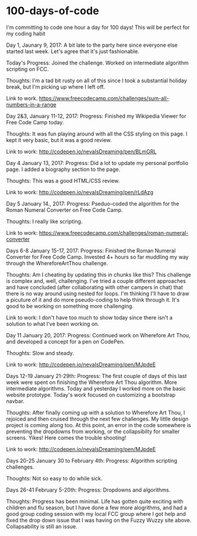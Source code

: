 # 100-days-of-code
I'm committing to code one hour a day for 100 days! This will be perfect for my coding habit 

Day 1, Jaunary 9, 2017:
A bit late to the party here since everyone else started last week. Let's agree that it's just fashionable.

Today's Progress: Joined the challenge. Worked on intermediate algorithm scripting on FCC. 

Thoughts: I'm a tad bit rusty on all of this since I took a substantial holiday break, but I'm picking up where I left off. 


Link to work. https://www.freecodecamp.com/challenges/sum-all-numbers-in-a-range

Day 2&3, January 11-12, 2017:
Progress: Finished my Wikipedia Viewer for Free Code Camp today. 

Thoughts: It was fun playing around with all the CSS styling on this page. I kept it very basic, but it was a good review.

Link to work: http://codepen.io/nevaIsDreaming/pen/BLmGRL

Day 4 January 13, 2017:
Progress: Did a lot to update my personal portfolio page. I added a biography section to the page.

Thoughts: This was a good HTML/CSS review.

Link to work: http://codepen.io/nevaIsDreaming/pen/rLdAzg

Day 5 January 14., 2017:
Progress: Pseduo-coded the algorithm for the Roman Numeral Converter on Free Code Camp. 

Thoughts: I really like scripting.

Link to work: https://www.freecodecamp.com/challenges/roman-numeral-converter


Days 6-8 January 15-17, 2017:
Progress: Finished the Roman Numeral Converter for Free Code Camp. Invested 4+ hours so far muddling my way through the WhereforeArtThou challenge. 

Thoughts: Am I cheating by updating this in chunks like this? This challenge is complex and, well, challenging. I've tried a couple different approaches and have concluded (after collaborating with other campers in chat) that there is no way around using nested for loops. I'm thinking I'll have to draw a picuture of it and do more pseudo-coding to help think through it. It's good to be working on something more challenging. 

Link to work: I don't have too much to show today since there isn't a solution to what I've been working on.

Day 11 January 20, 2017:
Progress: Continued work on Wherefore Art Thou, and developed a concept for a pen on CodePen. 

Thoughts: Slow and steady.

Link to work: http://codepen.io/nevaIsDreaming/pen/MJpdeE

Days 12-19 January 21-29th:
Progress: The first couple of days of this last week were spent on finishing the Wherefore Art Thou algorithm. More intermediate algorithms. Today and yesterday I worked more on the basic website prototype. Today's work focused on customizing a bootstrap navbar. 

Thoughts: After finally coming up with a solution to Wherefore Art Thou, I rejoiced and then cruised through the next few challenges. My little design project is coming along too. At this point, an error in the code somewhere is preventing the dropdowns from working, or the collapsibilty for smaller screens. Yikes! Here comes the trouble shooting!

Link to work: http://codepen.io/nevaIsDreaming/pen/MJpdeE

Days 20-25 January 30 to February 4th:
Progress: Algorithm scripting challenges. 

Thoughts: Not so easy to do while sick.

Days 26-41 February 5-20th:
Progress: Dropdowns and algorithms. 

Thoughts: Progress has been minimal. Life has gotten quite exciting with children and flu season, but I have done a few more alogrithms, and had a good group coding session with my local FCC group where I got help and fixed the drop down issue that I was having on the Fuzzy Wuzzy site above. Collapsability is still an issue. 

